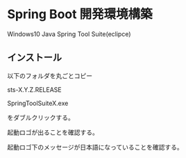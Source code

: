 # Spring Boot 開発環境構築

Windows10 Java Spring Tool Suite(eclipce) 

## インストール

以下のフォルダを丸ごとコピー



sts-X.Y.Z.RELEASE



SpringToolSuiteX.exe

をダブルクリックする。

起動ロゴが出ることを確認する。

起動ロゴ下のメッセージが日本語になっていることを確認する。

